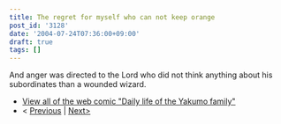 ```yaml
---
title: The regret for myself who can not keep orange
post_id: '3128'
date: '2004-07-24T07:36:00+09:00'
draft: true
tags: []
---
```


And anger was directed to the Lord who did not think anything about his subordinates than a wounded wizard.

*   [View all of the web comic "Daily life of the Yakumo family"](/tag/yakumo-family?order=ASC)
*   < [Previous](/3127) | [Next>](/3129)

